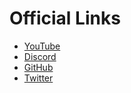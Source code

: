 # Official Links

* [YouTube](https://www.youtube.com/channel/UCuOn7_kvG9B-YrFJqOx4Kpw)
* [Discord](https://discord.gg/6DTGbMNYuA)
* [GitHub](https://github.com/AlexRubik/rude-bot-solana/releases)
* [Twitter](https://twitter.com/solanarbitrage)
